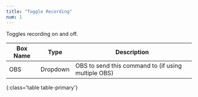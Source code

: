 ```yaml
---
title: "Toggle Recording"
num: 1
---
```


Toggles recording on and off.

| Box Name | Type | Description | 
|-------|--------|--------
|OBS|Dropdown|OBS to send this command to (if using multiple OBS)|
{:class='table table-primary'}










